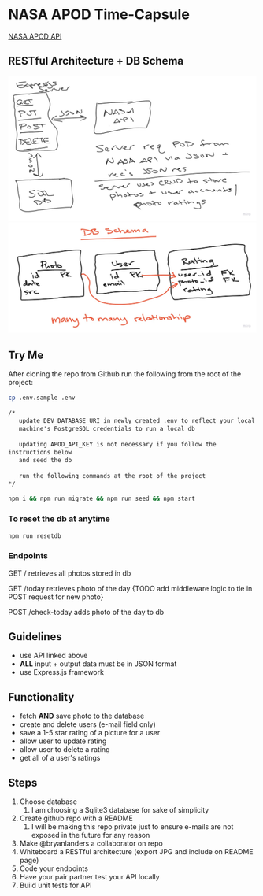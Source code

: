 # NASA APOD Time-Capsule

[NASA APOD API](https://api.nasa.gov/index.html)

## RESTful Architecture + DB Schema

![](design/whiteboard.jpg)
![](design/db-schema.jpg)

## Try Me

After cloning the repo from Github run the following from the root of the project:

```bash
cp .env.sample .env
```

```es6
/* 
   update DEV_DATABASE_URI in newly created .env to reflect your local
   machine's PostgreSQL credentials to run a local db
   
   updating APOD_API_KEY is not necessary if you follow the instructions below
   and seed the db
   
   run the following commands at the root of the project
*/
```

```bash
npm i && npm run migrate && npm run seed && npm start
```

### To reset the db at anytime

```es6
npm run resetdb
```

### Endpoints
GET /
retrieves all photos stored in db

GET /today
retrieves photo of the day
{TODO add middleware logic to tie in POST request for new photo}

POST /check-today
adds photo of the day to db

## Guidelines

- use API linked above
- **ALL** input + output data must be in JSON format
- use Express.js framework

## Functionality

- fetch **AND** save photo to the database
- create and delete users (e-mail field only)
- save a 1-5 star rating of a picture for a user
- allow user to update rating
- allow user to delete a rating
- get all of a user's ratings

## Steps

1. Choose database
    1. I am choosing a Sqlite3 database for sake of simplicity
2. Create github repo with a README
    1. I will be making this repo private just to ensure e-mails are not exposed in the future for any reason
3. Make @bryanlanders a collaborator on repo
4. Whiteboard a RESTful architecture (export JPG and include on README page)
5. Code your endpoints
6. Have your pair partner test your API locally
7. Build unit tests for API